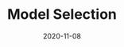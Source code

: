 ---
title: "Model Selection"
description: "Some discussions about model selection"
date: "2020-11-08"
weight: 19
---
